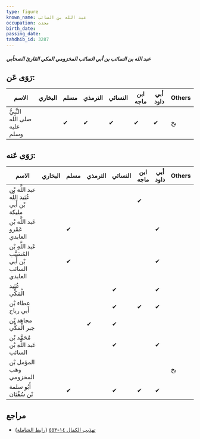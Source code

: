 ```yaml
---
type: figure
known_name: عبد الله بن السائب
occupation: محدث
birth_date:
passing_date:
tahdhib_id: 3287
---
```

##### عبد الله بن السائب بن أبي السائب المخزومي المكي القارئ الصحأبي

## رَوَى عَن:
| الاسم                         | البخاري | مسلم | الترمذي | النسائي | ابن ماجه | أبي داود | Others |
| ----------------------------- | ------- | ---- | ------- | ------- | -------- | -------- | ------ |
| النَّبِيُّ صلى الله عليه وسلم |         | ✔    | ✔       | ✔       | ✔        | ✔        | بخ     |
## رَوَى عَنه:
| الاسم                                               | البخاري | مسلم | الترمذي | النسائي | ابن ماجه | أبي داود | Others |
| --------------------------------------------------- | ------- | ---- | ------- | ------- | -------- | -------- | ------ |
| عبد اللَّه بْن عُبَيد اللَّه بْن أَبي مليكة         |         |      |         |         | ✔        |          |        |
| عَبد اللَّه بْن عَمْرو العابدي                      |         | ✔    |         |         |          | ✔        |        |
| عَبد اللَّهِ بْن المُسَيَّب بْن أَبي السائب العابدي |         | ✔    |         |         |          | ✔        |        |
| عُبَيد الْمَكِّي                                    |         |      |         | ✔       |          | ✔        |        |
| عطاء بْن أَبي رباح                                  |         |      |         | ✔       | ✔        | ✔        |        |
| مجاهد بْن جبر الْمَكِّي                             |         |      | ✔       | ✔       |          |          |        |
| مُحَمَّد بْن عَبد اللَّهِ بْن السائب                |         |      |         | ✔       |          | ✔        |        |
| المؤمل بْن وهب المخزومي                             |         |      |         |         |          |          | بخ     |
| أَبُو سلمة بْن سُفْيَان                             |         | ✔    |         | ✔       | ✔        | ✔        |        |
## مراجع
- [تهذيب الكمال ١٤-٥٥٣](obsidian://open?vault=Tahdhib-al-Kamal&file=Figures/٣٢٨٧-عبد%20الله%20بن%20السائب%20بن%20أبي%20السائب%20المخزومي%20المكي%20القارئ%20الصحأبي) ([رابط الشاملة](https://shamela.ws/book/3722/7481))